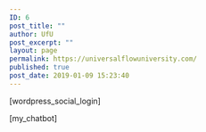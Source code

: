```yaml
---
ID: 6
post_title: ""
author: UfU
post_excerpt: ""
layout: page
permalink: https://universalflowuniversity.com/
published: true
post_date: 2019-01-09 15:23:40
---
```

[wordpress_social_login]
<!-- wp:paragraph -->
<p>[my_chatbot]</p>
<!-- /wp:paragraph -->